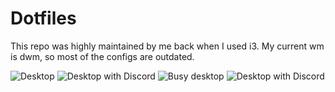 # Dotfiles

This repo was highly maintained by me back when I used i3. My current wm is dwm, so most of the configs are outdated.


![Desktop](https://cdn.discordapp.com/attachments/483273472555089930/624608701990567936/unknown.png)
![Desktop with Discord](https://cdn.discordapp.com/attachments/483273472555089930/624606210015887389/unknown.png)
![Busy desktop](https://cdn.discordapp.com/attachments/483273472555089930/624608216839487490/unknown.png)
![Desktop with Discord](https://cdn.discordapp.com/attachments/483273472555089930/624606242601435146/unknown.png)
